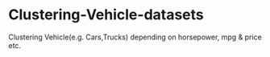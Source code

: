 # Clustering-Vehicle-datasets
Clustering Vehicle(e.g. Cars,Trucks) depending on horsepower, mpg &amp; price etc.
